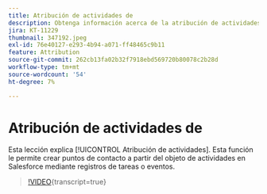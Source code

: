 ```yaml
---
title: Atribución de actividades de
description: Obtenga información acerca de la atribución de actividades en Marketo Measure. Esta función le permite crear puntos de contacto a partir del objeto de actividades en Salesforce mediante registros de tareas o eventos.
jira: KT-11229
thumbnail: 347192.jpeg
exl-id: 76e40127-e293-4b94-a071-ff48465c9b11
feature: Attribution
source-git-commit: 262cb13fa02b32f7918ebd569720b80078c2b28d
workflow-type: tm+mt
source-wordcount: '54'
ht-degree: 7%

---
```


# Atribución de actividades de 

Esta lección explica [!UICONTROL Atribución de actividades]. Esta función le permite crear puntos de contacto a partir del objeto de actividades en Salesforce mediante registros de tareas o eventos.

>[!VIDEO](https://video.tv.adobe.com/v/347192/?learn=on){transcript=true}
